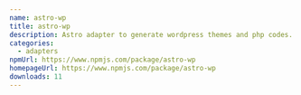 ```yaml
---
name: astro-wp
title: astro-wp
description: Astro adapter to generate wordpress themes and php codes.
categories:
  - adapters
npmUrl: https://www.npmjs.com/package/astro-wp
homepageUrl: https://www.npmjs.com/package/astro-wp
downloads: 11
---
```


